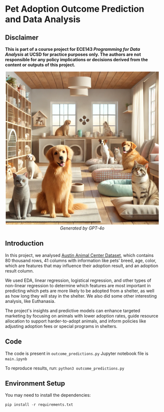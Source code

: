 # Pet Adoption Outcome Prediction and Data Analysis
 
## Disclaimer
**This is part of a course project for ECE143 *Programming for Data Analysis* at UCSD for practice purposes only. The authors are not responsible for any policy implications or decisions derived from the content or outputs of this project.**


<p align="center">
  <img src="./assets/dog_cats_in_shelter" alt="A cozy shelter for cats and dogs" width="500" height="auto">
  <br>
  <em>Generated by GPT-4o</em>
</p>

## Introduction
In this project, we analysed [Austin Animal Center Dataset](https://www.kaggle.com/datasets/aaronschlegel/austin-animal-center-shelter-intakes-and-outcomes/data?select=aac_intakes_outcomes.csv), which contains 80 thousand rows, 41 columns with information like pets’ breed, age, color, which are features that may influence their adoption result, and an adoption result column.

We used EDA, linear regression, logistical regression, and other types of non-linear regression to determine which features are most important in predicting which pets are more likely to be adopted from a shelter, as well as how long they will stay in the shelter. We also did some other interesting analysis, like Euthanasia.

The project's insights and predictive models can enhance targeted marketing by focusing on animals with lower adoption rates, guide resource allocation to support harder-to-adopt animals, and inform policies like adjusting adoption fees or special programs in shelters.

## Code
The code is present in ```outcome_predictions.py```
Jupyter notebook file is ```main.ipynb```

To reproduce results, run:
```python3 outcome_predictions.py```


## Environment Setup
You may need to install the dependencies:
```python
pip install -r requirements.txt
```
